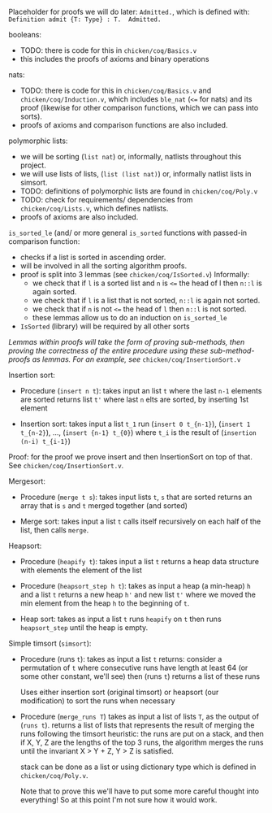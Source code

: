 Placeholder for proofs we will do later:
`Admitted.`, which is defined with:
`Definition admit {T: Type} : T.  Admitted.`

booleans:
- TODO: there is code for this in `chicken/coq/Basics.v`
- this includes the proofs of axioms and binary operations

nats:
- TODO: there is code for this in `chicken/coq/Basics.v` and `chicken/coq/Induction.v`,
  which includes `ble_nat` (`<=` for nats) and its proof (likewise for other comparison
  functions, which we can pass into sorts).
- proofs of axioms and comparison functions are also included.

polymorphic lists:
- we will be sorting (`list nat`) or, informally, natlists throughout this project.
- we will use lists of lists, (`list (list nat)`) or, informally natlist lists in 
  simsort.
- TODO: definitions of polymorphic lists are found in `chicken/coq/Poly.v`
- TODO: check for requirements/ dependencies from `chicken/coq/Lists.v`, which
  defines natlists.
- proofs of axioms are also included.

`is_sorted_le` (and/ or more general `is_sorted` functions with passed-in comparison
function:
- checks if a list is sorted in ascending order.
- will be involved in all the sorting algorithm proofs.
- proof is split into 3 lemmas (see `chicken/coq/IsSorted.v`)
   Informally:
   * we check that if `l` is a sorted list and `n` is `<=` the head of l then `n::l`
     is again sorted.
   * we check that if `l` is a list that is not sorted, `n::l` is again not sorted.
   * we check that if `n` is not `<=` the head of `l` then `n::l` is not sorted.
   * these lemmas allow us to do an induction on `is_sorted_le`
- `IsSorted` (library) will be required by all other sorts

_Lemmas within proofs will take the form of proving sub-methods, then proving
the correctness of the entire procedure using these sub-method-proofs as lemmas._
_For an example, see_ `chicken/coq/InsertionSort.v`

Insertion sort:
- Procedure (`insert n t`): 
	takes input an list `t` where the last `n-1` elements are sorted
	returns list `t'` where last `n` elts are sorted, by inserting 1st element 

- Insertion sort:
	takes input a list `t_1`
	run (`insert 0 t_{n-1}`), (`insert 1 t_{n-2}`), ..., (`insert {n-1} t_{0}`)
	where `t_i` is the result of (`insertion (n-i) t_{i-1}`)
	
Proof: for the proof we prove insert and then InsertionSort on top of that.
See `chicken/coq/InsertionSort.v`.

Mergesort:
- Procedure (`merge t s`): 
	takes input lists `t`, `s` that are sorted
	returns an array that is `s` and `t` merged together (and sorted)

- Merge sort: 
	takes input a list `t`
	calls itself recursively on each half of the list, then calls `merge`.

Heapsort:
- Procedure (`heapify t`):
	takes input a list `t`
	returns a heap data structure with elements the element of the list

- Procedure (`heapsort_step h t`):
	takes as input a heap (a min-heap) `h` and a list `t`
	returns a new heap `h'` and new list `t'` where we moved the min element
	from the heap `h` to the beginning of `t`.

- Heap sort:
	takes as input a list `t`
	runs `heapify` on `t`
	then runs `heapsort_step` until the heap is empty.



Simple timsort (`simsort`):
- Procedure (runs `t`):
	takes as input a list `t`
	returns: consider a permutation of `t` where consecutive runs have 
        length at least 64 (or some other constant, we'll see)
	then (runs `t`) returns a list of these runs

	Uses either insertion sort (original timsort) or heapsort (our 
	modification) to sort the runs when necessary

- Procedure (`merge_runs T`)
	takes as input a list of lists `T`, as the output of (`runs t`). 
	returns a list of lists that represents the result of merging the runs following the timsort heuristic:
	the runs are put on a stack, and then if X, Y, Z are the lengths of the top 3 runs, the algorithm merges the runs
	until the invariant X > Y + Z, Y > Z is satisfied.
	
	stack can be done as a list or using dictionary type which is defined in `chicken/coq/Poly.v`.

	Note that to prove this we'll have to put some more careful thought into everything! So at this point I'm not sure how
	it would work.
